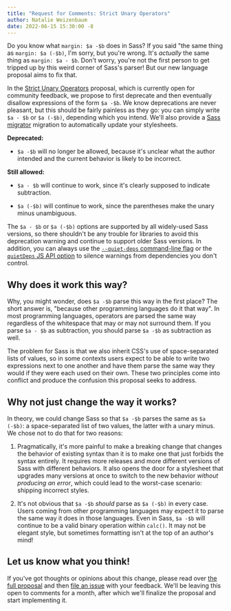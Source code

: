 ```yaml
---
title: "Request for Comments: Strict Unary Operators"
author: Natalie Weizenbaum
date: 2022-06-15 15:30:00 -8
---
```


Do you know what `margin: $a -$b` does in Sass? If you said "the same thing as
`margin: $a (-$b)`, I'm sorry, but you're wrong. It's *actually* the same thing
as `margin: $a - $b`. Don't worry, you're not the first person to get tripped up
by this weird corner of Sass's parser! But our new language proposal aims to fix
that.

In the [Strict Unary Operators] proposal, which is currently open for community
feedback, we propose to first deprecate and then eventually disallow expressions
of the form `$a -$b`. We know deprecations are never pleasant, but this should
be fairly painless as they go: you can simply write `$a - $b` or `$a (-$b)`,
depending which you intend. We'll also provide a [Sass migrator] migration to
automatically update your stylesheets.

[strict unary operators]: https://github.com/sass/sass/blob/main/accepted/strict-unary.md
[Sass migrator]: /documentation/cli/migrator

**Deprecated:**

* `$a -$b` will no longer be allowed, because it's unclear what the author
  intended and the current behavior is likely to be incorrect.

**Still allowed:**

* `$a - $b` will continue to work, since it's clearly supposed to indicate
  subtraction.

* `$a (-$b)` will continue to work, since the parentheses make the unary minus
  unambiguous.

The `$a - $b` or `$a (-$b)` options are supported by all widely-used Sass
versions, so there shouldn't be any trouble for libraries to avoid this
deprecation warning and continue to support older Sass versions. In addition,
you can always use the [`--quiet-deps` command-line flag] or the [`quietDeps` JS
API option] to silence warnings from dependencies you don't control.

[`--quiet-deps` command-line flag]: /documentation/cli/dart-sass/#quiet-deps
[`quietDeps` JS API option]: /documentation/js-api/interfaces/Options#quietDeps

## Why does it work this way?

Why, you might wonder, does `$a -$b` parse this way in the first place? The
short answer is, "because other programming languages do it that way". In most
programming languages, operators are parsed the same way regardless of the
whitespace that may or may not surround them. If you parse `$a - $b` as
subtraction, you should parse `$a -$b` as subtraction as well.

The problem for Sass is that we also inherit CSS's use of space-separated lists
of values, so in some contexts users expect to be able to write two expressions
next to one another and have them parse the same way they would if they were
each used on their own. These two principles come into conflict and produce the
confusion this proposal seeks to address.

## Why not just change the way it works?

In theory, we could change Sass so that `$a -$b` parses the same as `$a (-$b)`:
a space-separated list of two values, the latter with a unary minus. We chose
not to do that for two reasons:

1. Pragmatically, it's more painful to make a breaking change that changes the
   behavior of existing syntax than it is to make one that just forbids the
   syntax entirely. It requires more releases and more different versions of
   Sass with different behaviors. It also opens the door for a stylesheet that
   upgrades many versions at once to switch to the new behavior *without
   producing an error*, which could lead to the worst-case scenario: shipping
   incorrect styles.

2. It's not obvious that `$a -$b` *should* parse as `$a (-$b)` in every case.
   Users coming from other programming languages may expect it to parse the same
   way it does in those languages. Even in Sass, `$a -$b` will continue to be a
   valid binary operation within `calc()`. It may not be elegant style, but
   sometimes formatting isn't at the top of an author's mind!

## Let us know what you think!

If you've got thoughts or opinions about this change, please read over [the full
proposal] and then [file an issue] with your feedback. We'll be leaving this
open to comments for a month, after which we'll finalize the proposal and start
implementing it.

[the full proposal]: https://github.com/sass/sass/blob/main/accepted/strict-unary.md
[file an issue]: https://github.com/sass/sass/issues/new
